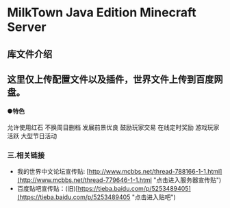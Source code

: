 
# MilkTown Java Edition Minecraft Server 
## 库文件介绍
  这里仅上传配置文件以及插件，世界文件上传到百度网盘。
-----------
#### ●特色
允许使用红石
不换周目删档
发展前景优良
鼓励玩家交易
在线定时奖励
游戏玩家活跃
大型节日活动

### 三.相关链接
+ 我的世界中文论坛宣传贴: [http://www.mcbbs.net/thread-788166-1-1.html](http://www.mcbbs.net/thread-779646-1-1.html "点击进入服务器宣传贴") 
+ 百度贴吧宣传贴：(旧)[https://tieba.baidu.com/p/5253489405](https://tieba.baidu.com/p/5253489405 "点击进入贴吧")

